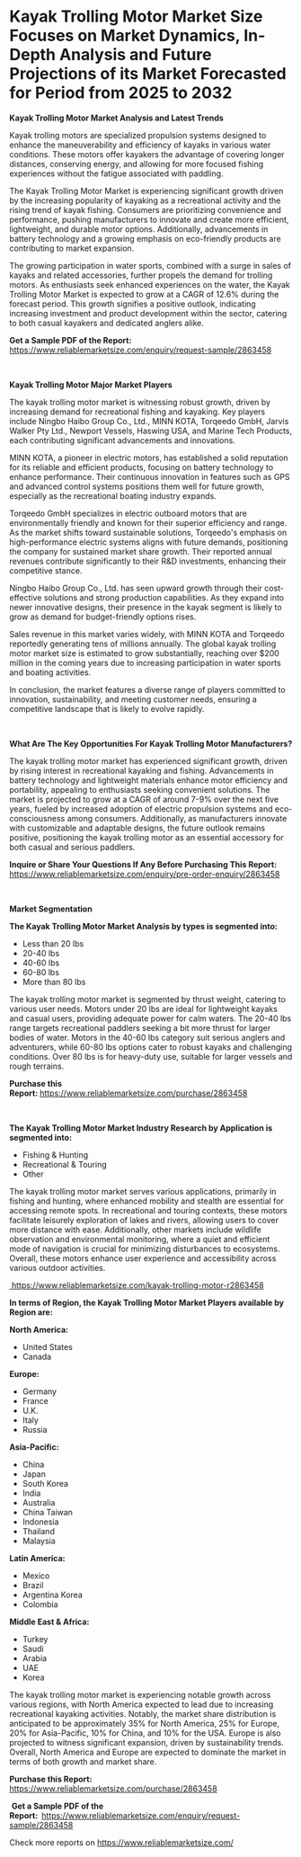 <p><h1>Kayak Trolling Motor Market Size Focuses on Market Dynamics, In-Depth Analysis and Future Projections of its Market Forecasted for Period from 2025 to 2032</h1></p><p><strong>Kayak Trolling Motor Market Analysis and Latest Trends</strong></p>
<p><p>Kayak trolling motors are specialized propulsion systems designed to enhance the maneuverability and efficiency of kayaks in various water conditions. These motors offer kayakers the advantage of covering longer distances, conserving energy, and allowing for more focused fishing experiences without the fatigue associated with paddling. </p><p>The Kayak Trolling Motor Market is experiencing significant growth driven by the increasing popularity of kayaking as a recreational activity and the rising trend of kayak fishing. Consumers are prioritizing convenience and performance, pushing manufacturers to innovate and create more efficient, lightweight, and durable motor options. Additionally, advancements in battery technology and a growing emphasis on eco-friendly products are contributing to market expansion. </p><p>The growing participation in water sports, combined with a surge in sales of kayaks and related accessories, further propels the demand for trolling motors. As enthusiasts seek enhanced experiences on the water, the Kayak Trolling Motor Market is expected to grow at a CAGR of 12.6% during the forecast period. This growth signifies a positive outlook, indicating increasing investment and product development within the sector, catering to both casual kayakers and dedicated anglers alike.</p></p>
<p><strong>Get a Sample PDF of the Report:&nbsp;</strong> <a href="https://www.reliablemarketsize.com/enquiry/request-sample/2863458?utm_campaign=2749&utm_medium=2&utm_source=Github&utm_content=ia&utm_term=12032025&utm_id=kayak-trolling-motor">https://www.reliablemarketsize.com/enquiry/request-sample/2863458</a></p>
<p>&nbsp;</p>
<p><strong>Kayak Trolling Motor Major Market Players</strong></p>
<p><p>The kayak trolling motor market is witnessing robust growth, driven by increasing demand for recreational fishing and kayaking. Key players include Ningbo Haibo Group Co., Ltd., MINN KOTA, Torqeedo GmbH, Jarvis Walker Pty Ltd., Newport Vessels, Haswing USA, and Marine Tech Products, each contributing significant advancements and innovations.</p><p>MINN KOTA, a pioneer in electric motors, has established a solid reputation for its reliable and efficient products, focusing on battery technology to enhance performance. Their continuous innovation in features such as GPS and advanced control systems positions them well for future growth, especially as the recreational boating industry expands.</p><p>Torqeedo GmbH specializes in electric outboard motors that are environmentally friendly and known for their superior efficiency and range. As the market shifts toward sustainable solutions, Torqeedo's emphasis on high-performance electric systems aligns with future demands, positioning the company for sustained market share growth. Their reported annual revenues contribute significantly to their R&D investments, enhancing their competitive stance.</p><p>Ningbo Haibo Group Co., Ltd. has seen upward growth through their cost-effective solutions and strong production capabilities. As they expand into newer innovative designs, their presence in the kayak segment is likely to grow as demand for budget-friendly options rises.</p><p>Sales revenue in this market varies widely, with MINN KOTA and Torqeedo reportedly generating tens of millions annually. The global kayak trolling motor market size is estimated to grow substantially, reaching over $200 million in the coming years due to increasing participation in water sports and boating activities.</p><p>In conclusion, the market features a diverse range of players committed to innovation, sustainability, and meeting customer needs, ensuring a competitive landscape that is likely to evolve rapidly.</p></p>
<p>&nbsp;</p>
<p><strong>What Are The Key Opportunities For Kayak Trolling Motor Manufacturers?</strong></p>
<p><p>The kayak trolling motor market has experienced significant growth, driven by rising interest in recreational kayaking and fishing. Advancements in battery technology and lightweight materials enhance motor efficiency and portability, appealing to enthusiasts seeking convenient solutions. The market is projected to grow at a CAGR of around 7-9% over the next five years, fueled by increased adoption of electric propulsion systems and eco-consciousness among consumers. Additionally, as manufacturers innovate with customizable and adaptable designs, the future outlook remains positive, positioning the kayak trolling motor as an essential accessory for both casual and serious paddlers.</p></p>
<p><strong>Inquire or Share Your Questions If Any Before Purchasing This Report:</strong> <a href="https://www.reliablemarketsize.com/enquiry/pre-order-enquiry/2863458?utm_campaign=2749&utm_medium=2&utm_source=Github&utm_content=ia&utm_term=12032025&utm_id=kayak-trolling-motor">https://www.reliablemarketsize.com/enquiry/pre-order-enquiry/2863458</a></p>
<p>&nbsp;</p>
<p><strong>Market Segmentation</strong></p>
<p><strong>The Kayak Trolling Motor Market Analysis by types is segmented into:</strong></p>
<p><ul><li>Less than 20 lbs</li><li>20-40 lbs</li><li>40-60 lbs</li><li>60-80 lbs</li><li>More than 80 lbs</li></ul></p>
<p><p>The kayak trolling motor market is segmented by thrust weight, catering to various user needs. Motors under 20 lbs are ideal for lightweight kayaks and casual users, providing adequate power for calm waters. The 20-40 lbs range targets recreational paddlers seeking a bit more thrust for larger bodies of water. Motors in the 40-60 lbs category suit serious anglers and adventurers, while 60-80 lbs options cater to robust kayaks and challenging conditions. Over 80 lbs is for heavy-duty use, suitable for larger vessels and rough terrains.</p></p>
<p><strong>Purchase this Report:&nbsp;</strong><a href="https://www.reliablemarketsize.com/purchase/2863458?utm_campaign=2749&utm_medium=2&utm_source=Github&utm_content=ia&utm_term=12032025&utm_id=kayak-trolling-motor">https://www.reliablemarketsize.com/purchase/2863458</a></p>
<p>&nbsp;</p>
<p><strong>The Kayak Trolling Motor Market Industry Research by Application is segmented into:</strong></p>
<p><ul><li>Fishing & Hunting</li><li>Recreational & Touring</li><li>Other</li></ul></p>
<p><p>The kayak trolling motor market serves various applications, primarily in fishing and hunting, where enhanced mobility and stealth are essential for accessing remote spots. In recreational and touring contexts, these motors facilitate leisurely exploration of lakes and rivers, allowing users to cover more distance with ease. Additionally, other markets include wildlife observation and environmental monitoring, where a quiet and efficient mode of navigation is crucial for minimizing disturbances to ecosystems. Overall, these motors enhance user experience and accessibility across various outdoor activities.</p></p>
<p><a href="https://www.reliablemarketsize.com/kayak-trolling-motor-r2863458?utm_campaign=2749&utm_medium=2&utm_source=Github&utm_content=ia&utm_term=12032025&utm_id=kayak-trolling-motor">&nbsp;https://www.reliablemarketsize.com/kayak-trolling-motor-r2863458</a></p>
<p><strong>In terms of Region, the Kayak Trolling Motor Market Players available by Region are:</strong></p>
<p>
    <p> <strong> North America: </strong>
        <ul>
            <li>United States</li>
            <li>Canada</li>
        </ul>
        </p> 
    <p> <strong> Europe: </strong>
        <ul>
            <li>Germany</li>
            <li>France</li>
            <li>U.K.</li>
            <li>Italy</li>
            <li>Russia</li>
        </ul>
        </p> 
    <p> <strong> Asia-Pacific: </strong>
        <ul>
            <li>China</li>
            <li>Japan</li>
            <li>South Korea</li>
            <li>India</li>
            <li>Australia</li>
            <li>China Taiwan</li>
            <li>Indonesia</li>
            <li>Thailand</li>
            <li>Malaysia</li>
        </ul>
        </p> 
    <p> <strong> Latin America: </strong>
        <ul>
            <li>Mexico</li>
            <li>Brazil</li>
            <li>Argentina Korea</li>
            <li>Colombia</li>
        </ul>
        </p> 
    <p> <strong> Middle East & Africa: </strong>
        <ul>
            <li>Turkey</li>
            <li>Saudi</li>
            <li>Arabia</li>
            <li>UAE</li>
            <li>Korea</li>
        </ul>
    </p>
    </p>
<p><p>The kayak trolling motor market is experiencing notable growth across various regions, with North America expected to lead due to increasing recreational kayaking activities. Notably, the market share distribution is anticipated to be approximately 35% for North America, 25% for Europe, 20% for Asia-Pacific, 10% for China, and 10% for the USA. Europe is also projected to witness significant expansion, driven by sustainability trends. Overall, North America and Europe are expected to dominate the market in terms of both growth and market share.</p></p>
<p><strong>Purchase this Report: </strong><a href="https://www.reliablemarketsize.com/purchase/2863458?utm_campaign=2749&utm_medium=2&utm_source=Github&utm_content=ia&utm_term=12032025&utm_id=kayak-trolling-motor">https://www.reliablemarketsize.com/purchase/2863458</a></p>
<p>&nbsp;<strong>Get a Sample PDF of the Report:&nbsp;&nbsp;</strong><a href="https://www.reliablemarketsize.com/enquiry/request-sample/2863458?utm_campaign=2749&utm_medium=2&utm_source=Github&utm_content=ia&utm_term=12032025&utm_id=kayak-trolling-motor">https://www.reliablemarketsize.com/enquiry/request-sample/2863458</a></p>
<p><strong></strong></p>
<p>Check more reports on <a href="https://www.reliablemarketsize.com/?utm_campaign=2749&utm_medium=2&utm_source=Github&utm_content=ia&utm_term=12032025&utm_id=kayak-trolling-motor">https://www.reliablemarketsize.com/</a></p>